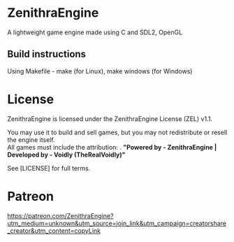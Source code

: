 # ZenithraEngine
A lightweight game engine made using C and SDL2, OpenGL

## Build instructions
Using Makefile - make (for Linux), make windows (for Windows)

# License
ZenithraEngine is licensed under the ZenithraEngine License (ZEL) v1.1.

You may use it to build and sell games, but you may not redistribute or resell the engine itself.  
All games must include the attribution: . 
**"Powered by - ZenithraEngine | Developed by - Voidly (TheRealVoidly)"**

See [LICENSE] for full terms.

# Patreon
https://patreon.com/ZenithraEngine?utm_medium=unknown&utm_source=join_link&utm_campaign=creatorshare_creator&utm_content=copyLink
